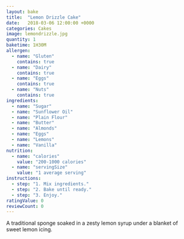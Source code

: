 ```yaml
---
layout: bake
title:  "Lemon Drizzle Cake"
date:   2018-03-06 12:00:00 +0000
categories: Cakes
image: lemondrizzle.jpg
quantity: 1
baketime: 1H30M
allergen:
  - name: "Gluten"
    contains: true
  - name: "Dairy"
    contains: true
  - name: "Eggs"
    contains: true
  - name: "Nuts"
    contains: true
ingredients:
  - name: "Sugar"
  - name: "Sunflower Oil"
  - name: "Plain Flour"
  - name: "Butter"
  - name: "Almonds"
  - name: "Eggs"
  - name: "Lemons"
  - name: "Vanilla"
nutrition:
  - name: "calories"
    value: "200-1000 calories"
  - name: "servingSize"
    value: "1 average serving"
instructions:
  - step: "1. Mix ingredients."
  - step: "2. Bake until ready."
  - step: "3. Enjoy."
ratingValue: 0
reviewCount: 0
---
```


A traditional sponge soaked in a zesty lemon syrup under a blanket of sweet lemon icing.
